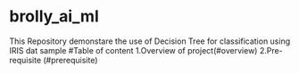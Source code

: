 # brolly_ai_ml
This Repository demonstare the use of Decision Tree for classification using IRIS dat sample
#Table of content
1.Overview of project(#overview)
2.Pre-requisite (#prerequisite)
